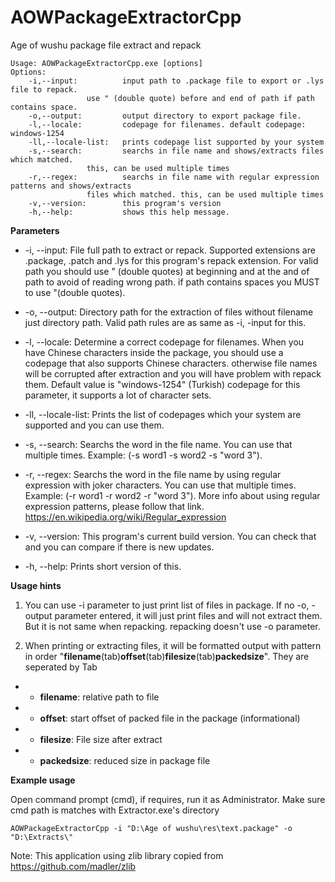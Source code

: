 # AOWPackageExtractorCpp
Age of wushu package file extract and repack

	Usage: AOWPackageExtractorCpp.exe [options]
	Options:
		-i,--input:          input path to .package file to export or .lys file to repack.
				     use " (double quote) before and end of path if path contains space.
		-o,--output:         output directory to export package file.
		-l,--locale:         codepage for filenames. default codepage: windows-1254
		-ll,--locale-list:   prints codepage list supported by your system
		-s,--search:         searchs in file name and shows/extracts files which matched.
				     this, can be used multiple times
		-r,--regex:          searchs in file name with regular expression patterns and shows/extracts
				     files which matched. this, can be used multiple times
		-v,--version:        this program's version
		-h,--help:           shows this help message.


**Parameters**
* -i, --input: File full path to extract or repack. Supported extensions are .package, .patch and .lys for this program's repack extension. For valid path you should use " (double quotes) at beginning and at the and of path to avoid of reading wrong path. if path contains spaces you MUST to use "(double quotes).

* -o, --output: Directory path for the extraction of files without filename just directory path. Valid path rules are as same as -i, -input for this.

* -l, --locale: Determine a correct codepage for filenames. When you have Chinese characters inside the package, you should use a codepage that also supports Chinese characters. otherwise file names will be corrupted after extraction and you will have problem with repack them. Default value is "windows-1254" (Turkish) codepage for this parameter, it supports a lot of character sets.

* -ll, --locale-list: Prints the list of codepages which your system are supported and you can use them.

* -s, --search: Searchs the word in the file name. You can use that multiple times. Example: (-s word1 -s word2 -s "word 3").

* -r, --regex: Searchs the word in the file name by using regular expression with joker characters. You can use that multiple times. Example: (-r word1 -r word2 -r "word 3").
More info about using regular expression patterns, please follow that link. https://en.wikipedia.org/wiki/Regular_expression

* -v, --version: This program's current build version. You can check that and you can compare if there is new updates.

* -h, --help: Prints short version of this.

**Usage hints**
1. You can use -i parameter to just print list of files in package. If no -o, -output parameter entered, it will just print files and will not extract them. But it is not same when repacking. repacking doesn't use -o parameter.

1. When printing or extracting files, it will be formatted output with pattern in order "**filename**(tab)**offset**(tab)**filesize**(tab)**packedsize**". They are seperated by Tab
* * **filename**: relative path to file
* * **offset**: start offset of packed file in the package (informational)
* * **filesize**: File size after extract
* * **packedsize**: reduced size in package file

**Example usage**

Open command prompt (cmd), if requires, run it as Administrator. Make sure cmd path is matches with Extractor.exe's directory

	AOWPackageExtractorCpp -i "D:\Age of wushu\res\text.package" -o "D:\Extracts\"

Note: This application using zlib library copied from https://github.com/madler/zlib
